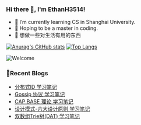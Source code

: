 ### Hi there 👋, I'm EthanH3514!

- 🌱 I’m currently learning CS in Shanghai University.
- 🎈 Hoping to be a master in coding.
- 🧐 想做一些对生活有用的东西

[![Anurag's GitHub stats](https://github-readme-stats.vercel.app/api?username=EthanH3514&show_icons=true&theme=tokyonight)](https://github.com/anuraghazra/github-readme-stats)
[![Top Langs](https://github-readme-stats.vercel.app/api/top-langs/?username=EthanH3514&layout=compact)](https://github.com/anuraghazra/github-readme-stats)

![Welcome](https://www.ipip5.com/ipimg)

### **📝Recent Blogs**
<!-- BLOG-POST-LIST:START -->
- [分布式ID 学习笔记](https://ethanh3514.github.io/2024/06/10/%E5%88%86%E5%B8%83%E5%BC%8FID-%E5%AD%A6%E4%B9%A0%E7%AC%94%E8%AE%B0/)
- [Gossip 协议 学习笔记](https://ethanh3514.github.io/2024/06/10/Gossip-%E5%8D%8F%E8%AE%AE-%E5%AD%A6%E4%B9%A0%E7%AC%94%E8%AE%B0/)
- [CAP BASE 理论 学习笔记](https://ethanh3514.github.io/2024/06/10/CAP-BASE-%E7%90%86%E8%AE%BA-%E5%AD%A6%E4%B9%A0%E7%AC%94%E8%AE%B0/)
- [设计模式-六大设计原则 学习笔记](https://ethanh3514.github.io/2024/06/03/%E8%AE%BE%E8%AE%A1%E6%A8%A1%E5%BC%8F-%E5%85%AD%E5%A4%A7%E8%AE%BE%E8%AE%A1%E5%8E%9F%E5%88%99-%E5%AD%A6%E4%B9%A0%E7%AC%94%E8%AE%B0/)
- [双数组Trie树&lpar;DAT&rpar; 学习笔记](https://ethanh3514.github.io/2024/06/03/%E5%8F%8C%E6%95%B0%E7%BB%84Trie%E6%A0%91-DAT-%E5%AD%A6%E4%B9%A0%E7%AC%94%E8%AE%B0/)
<!-- BLOG-POST-LIST:END -->

